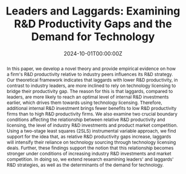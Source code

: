 ---
title: 'Leaders and Laggards: Examining R&D Productivity Gaps and the Demand for Technology'
authors: With  Ching Liao, Solon Moreira, and Thomas Klueter
author_notes:
- "Equal contribution"
- "Equal contribution"
date: "2024-10-01T00:00:00Z"
doi: ""

# Schedule page publish date (NOT publication's date).


# Publication type.
# Accepts a single type but formatted as a YAML list (for Hugo requirements).
# Enter a publication type from the CSL standard.
publication_types: ["Working Paper"]

# Publication name and optional abbreviated publication name.
publication: ""
publication_short: ""

abstract: In this paper, we develop a novel theory and provide empirical evidence on how a firm's R&D productivity relative to industry peers influences its R&D strategy. Our theoretical framework indicates that laggards with lower R&D productivity, in contrast to industry leaders, are more inclined to rely on technology licensing to bridge their productivity gap. The reason for this is that laggards, compared to leaders, are more likely to reach an optimal level of internal R&D investments earlier, which drives them towards using technology licensing. Therefore, additional internal R&D investment brings fewer benefits to low R&D productivity firms than to high R&D productivity firms. We also examine two crucial boundary conditions affecting the relationship between relative R&D productivity and licensing, the level of industry R&D investments and product market competition. Using a two-stage least squares (2SLS) instrumental variable approach, we find support for the idea that, as relative R&D productivity gaps increase, laggards will intensify their reliance on technology sourcing through technology licensing deals. Further, these findings support the notion that this relationship becomes stronger under conditions of increasing industry R&D investments and market competition. In doing so, we extend research examining leaders' and laggards' R&D strategies, as well as the determinants of the demand for technology.


# Summary. An optional shortened abstract.
summary: Lorem ipsum dolor sit amet, consectetur adipiscing elit. Duis posuere tellus ac convallis placerat. Proin tincidunt magna sed ex sollicitudin condimentum.

---